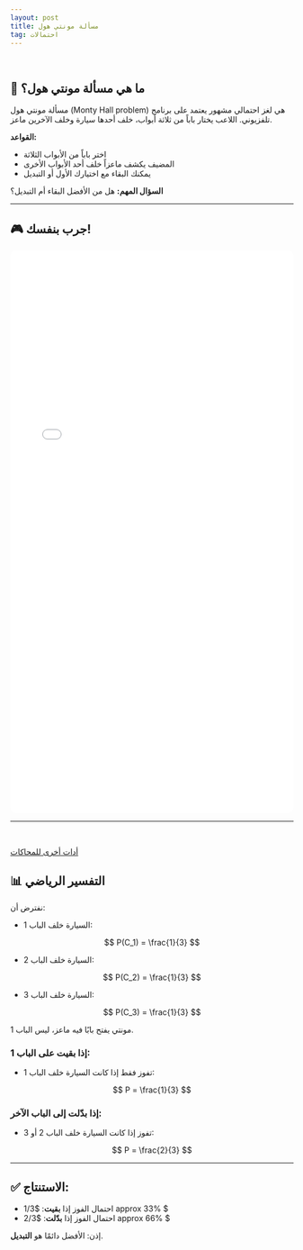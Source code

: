 ```yaml
---
layout: post
title: مسألة مونتي هول 
tag: احتمالات
---
```


<br>

## 🎰 ما هي مسألة مونتي هول؟

مسألة مونتي هول (Monty Hall problem) هي لغز احتمالي مشهور يعتمد على برنامج تلفزيوني. اللاعب يختار باباً من ثلاثة أبواب، خلف أحدها سيارة وخلف الآخرين ماعز.

**القواعد:**
- اختر باباً من الأبواب الثلاثة
- المضيف يكشف ماعزاً خلف أحد الأبواب الأخرى
- يمكنك البقاء مع اختيارك الأول أو التبديل

**السؤال المهم:** هل من الأفضل البقاء أم التبديل؟

---

## 🎮 جرب بنفسك!

<iframe src="/assets/monty-hall-simulator.html" width="100%" height="1000" frameborder="0" style="border-radius: 10px;"></iframe>

---

<br>

[أدات أخرى للمحاكات](https://montyhall.io/)


## 📊 التفسير الرياضي

نفترض أن:

- السيارة خلف الباب 1:  

$$ P(C_1) = \frac{1}{3} $$


- السيارة خلف الباب 2:
 
$$ P(C_2) = \frac{1}{3} $$


- السيارة خلف الباب 3:  

$$ P(C_3) = \frac{1}{3} $$


مونتي يفتح بابًا فيه ماعز، ليس الباب 1.

### إذا بقيت على الباب 1:
- تفوز فقط إذا كانت السيارة خلف الباب 1:  

$$ P = \frac{1}{3} $$


### إذا بدّلت إلى الباب الآخر:
- تفوز إذا كانت السيارة خلف الباب 2 أو 3:  

$$ P = \frac{2}{3} $$

---

## ✅ الاستنتاج:

- احتمال الفوز إذا **بقيت**: $1/3  approx 33% $  
- احتمال الفوز إذا **بدّلت**: $2/3  approx 66% $

إذن: الأفضل دائمًا هو **التبديل**.


